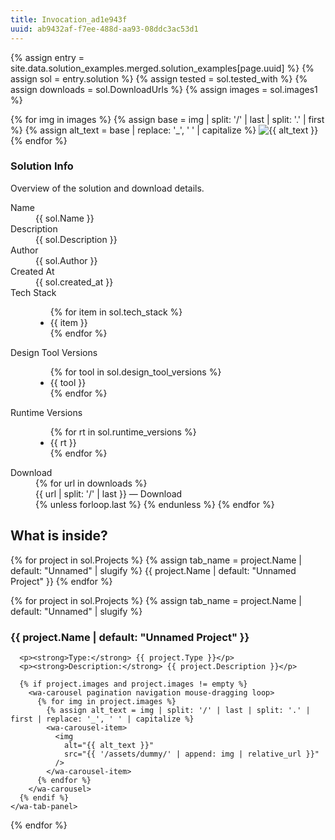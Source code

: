 ```yaml
---
title: Invocation_ad1e943f
uuid: ab9432af-f7ee-488d-aa93-08ddc3ac53d1
---
```


{% assign entry = site.data.solution_examples.merged.solution_examples[page.uuid] %}
{% assign sol = entry.solution %}
{% assign tested = sol.tested_with %}
{% assign downloads = sol.DownloadUrls %}
{% assign images = sol.images1 %}


<wa-carousel pagination navigation mouse-dragging loop>
  {% for img in images %}
    {% assign base = img | split: '/' | last | split: '.' | first %}
    {% assign alt_text = base | replace: '_', ' ' | capitalize %}
    <wa-carousel-item>
      <img
        alt="{{ alt_text }}"
        src="{{ '/assets/dummy/' | append: img | relative_url }}"
      />
    </wa-carousel-item>
  {% endfor %}
</wa-carousel>

<wa-divider></wa-divider>

<div class="wa-stack">
  <h3 class="wa-heading-m">Solution Info</h3>
  <p class="wa-caption-m">Overview of the solution and download details.</p>
  <wa-divider></wa-divider>
  <dl class="wa-stack wa-gap-2xl">
    <div class="wa-flank" style="--flank-size: 20ch;">
      <dt>Name</dt>
      <dd>{{ sol.Name }}</dd>
    </div>
    <div class="wa-flank wa-align-items-start" style="--flank-size: 20ch;">
      <dt>Description</dt>
      <dd>{{ sol.Description }}</dd>
    </div>
    <div class="wa-flank" style="--flank-size: 20ch;">
      <dt>Author</dt>
      <dd>{{ sol.Author }}</dd>
    </div>
    <div class="wa-flank" style="--flank-size: 20ch;">
      <dt>Created At</dt>
      <dd>{{ sol.created_at }}</dd>
    </div>
<div class="wa-flank" style="--flank-size: 20ch;">
  <dt>Tech Stack</dt>
  <dd>
    <ul>
      {% for item in sol.tech_stack %}
        <li>{{ item }}</li>
      {% endfor %}
    </ul>
  </dd>
</div>

<div class="wa-flank" style="--flank-size: 20ch;">
  <dt>Design Tool Versions</dt>
  <dd>
    <ul>
      {% for tool in sol.design_tool_versions %}
        <li>{{ tool }}</li>
      {% endfor %}
    </ul>
  </dd>
</div>

<div class="wa-flank" style="--flank-size: 20ch;">
  <dt>Runtime Versions</dt>
  <dd>
    <ul>
      {% for rt in sol.runtime_versions %}
        <li>{{ rt }}</li>
      {% endfor %}
    </ul>
  </dd>
</div>

<div class="wa-flank wa-align-items-start" style="--flank-size: 20ch;">
  <dt>Download</dt>
  <dd>
    <wa-card>
      <div class="wa-stack">
        {% for url in downloads %}
          <div class="wa-flank">
            <wa-icon name="paperclip"></wa-icon>
            <div class="wa-split">
              <span class="wa-caption-m wa-cluster">
                <span>{{ url | split: '/' | last }}</span>
                <span>—</span>
              </span>
              <wa-button
                appearance="plain"
                variant="brand"
                size="small"
                href="{{ url | absolute_url }}"
              >
                Download
              </wa-button>
            </div>
          </div>
          {% unless forloop.last %}
            <wa-divider></wa-divider>
          {% endunless %}
        {% endfor %}
      </div>
    </wa-card>
  </dd>
</div>
  </dl>
</div>



<wa-divider></wa-divider>

<h2>What is inside?</h2>

<wa-tab-group>
  {% for project in sol.Projects %}
    {% assign tab_name = project.Name | default: "Unnamed" | slugify %}
    <wa-tab panel="{{ tab_name }}">{{ project.Name | default: "Unnamed Project" }}</wa-tab>
  {% endfor %}

  {% for project in sol.Projects %}
    {% assign tab_name = project.Name | default: "Unnamed" | slugify %}
    <wa-tab-panel name="{{ tab_name }}">
      <h3>{{ project.Name | default: "Unnamed Project" }}</h3>

      <p><strong>Type:</strong> {{ project.Type }}</p>
      <p><strong>Description:</strong> {{ project.Description }}</p>
<!--      <p><strong>ID:</strong> {{ project.Id }}</p>
      <p><strong>Path:</strong> {{ project.ProjectRelativePath }}</p>
      <p><strong>Studio Version:</strong> {{ project.studioVersion }}</p>
      <p><strong>Project Version:</strong> {{ project.projectVersion }}</p>
      <p><strong>Framework:</strong> {{ project.targetFrameworkValue }}</p>-->

      {% if project.images and project.images != empty %}
        <wa-carousel pagination navigation mouse-dragging loop>
          {% for img in project.images %}
            {% assign alt_text = img | split: '/' | last | split: '.' | first | replace: '_', ' ' | capitalize %}
            <wa-carousel-item>
              <img
                alt="{{ alt_text }}"
                src="{{ '/assets/dummy/' | append: img | relative_url }}"
              />
            </wa-carousel-item>
          {% endfor %}
        </wa-carousel>
      {% endif %}
    </wa-tab-panel>
  {% endfor %}
</wa-tab-group>

